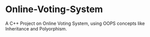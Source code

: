 # Online-Voting-System
A C++ Project on Online Voting System, using OOPS concepts like Inheritance and Polyorphism.
